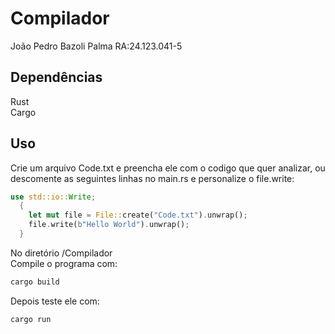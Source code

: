 # Compilador
João Pedro Bazoli Palma RA:24.123.041-5 <br>

## Dependências
Rust<br>
Cargo
<br>
## Uso

Crie um arquivo Code.txt e preencha ele com o codigo que quer analizar, ou descomente as seguintes linhas no main.rs e personalize o file.write:

``` rust
use std::io::Write;
  {
    let mut file = File::create("Code.txt").unwrap();
    file.write(b"Hello World").unwrap();
  }
```

No diretório /Compilador<br>
Compile o programa com:
``` bash
cargo build
```
Depois teste ele com:
``` bash
cargo run
```

